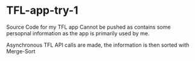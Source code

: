 # TFL-app-try-1
Source Code for my TFL app
Cannot be pushed as contains some persopnal information as the app is primarily used by me.

Asynchronous TFL API calls are made, the information is then sorted with Merge-Sort
